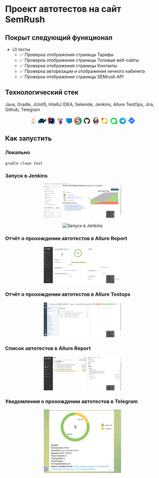 # Проект автотестов на сайт SemRush

## Покрыт следующий функционал
* UI тесты
    * ✅ Проверка отображения страницы Тарифы
    * ✅ Проверка отображения страницы Топовые веб-сайты
    * ✅ Проверка отображения страницы Контакты
    * ✅ Проверка авторизации и отображения личного кабинета
    * ✅ Проверка отображения страницы SEMrush API

## Технологический стек
Java, Gradle, JUnit5, IntelliJ IDEA, Selenide, Jenkins, Allure TestOps, Jira, Github, Telegram

<p  align="center"

<code>
<img width="5%" title="Java" src="images/logo/Java_icon.png">
<img width="5%" title="Gradle" src="images/logo/Gradle_icon.svg">
<img width="5%" title="IntelliJ IDEA" src="images/logo/Intellij_icon.png">
<img width="5%" title="Selenide" src="images/logo/Selenide_icon.svg">
<img width="5%" title="Selenoid" src="images/logo/Selenoid_icon.svg">
<img width="5%" title="JUnit5" src="images/logo/JUnit5_icon.png">
<img width="5%" title="Github" src="images/logo/Github_icon.png">
<img width="5%" title="Jenkins" src="images/logo/Jenkins_icon.svg">
<img width="5%" title="Allure Report" src="images/logo/Allure_Report_icon.svg">
<img width="5%" title="Allure TestOps" src="images/logo/Allure_TestOps_icon.svg">
<img width="5%" title="Telegram" src="images/logo/Telegram_icon.png">
<img width="5%" title="Jira" src="images/logo/Jira_icon.png">
</code>
</p>

## Как запустить


### Локально
```
gradle clean test
```





### Запуск в Jenkins
<p  align="center"
<code>
<img width="50%" title="Запуск в Jenkins" src="images/screens/Запуск в Jenkins.png">
</code>

<p  align="center"
<code>
<img width="50%" title="Запуск в Jenkins" src="images/screens/jenkins_собрать.png.png">
</code>

### Отчёт о прохождении автотестов в Allure Report
<p  align="center"
<code>
<img width="50%" title="Отчёт о прохождении автотестов" src="images/screens/Отчёт о прохождении автотестов в Allure Report.png">
</code>

### Отчёт о прохождении автотестов в Allure Testops

<p  align="center"
<code>
<img width="50%" title="Отчёт о прохождении автотестов" src="images/screens/allure_testops.png">
</code>

### Список автотестов в Allure Report
<p  align="center"
<code>
<img width="50%" title="Список автотестов" src="images/screens/Список автотестов в Allure Report.png">
</code>
</p>

### Уведомления о прохождении автотестов в Telegram
<p  align="center"
<code>
<img width="50%" title="TelegramBot" src="images/screens/bot.png">
</code>
</p>
